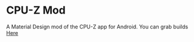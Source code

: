 # CPU-Z Mod
A Material Design mod of the CPU-Z app for Android. You can grab builds [Here](https://t.me/cpuzmod)
